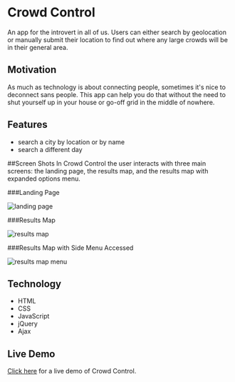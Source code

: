 # Crowd Control

An app for the introvert in all of us. Users can either search by geolocation or manually submit their location to find out where any large crowds will be in their general area. 

## Motivation

As much as technology is about connecting people, sometimes it's nice to deconnect sans people. This app can help you do that without the need to shut yourself up in your house or go-off grid in the middle of nowhere. 

## Features
* search a city by location or by name
* search a different day 

##Screen Shots
In Crowd Control the user interacts with three main screens: the landing page, the results map, and the results map with expanded options menu.

###Landing Page

![landing page](/Users/ericajohnson/Desktop/projects/crowd-control/crowd-control-home-page.png)



###Results Map

![results map](/Users/ericajohnson/Desktop/projects/crowd-control/crowd-control-results-page.png)



###Results Map with Side Menu Accessed

![results map menu](https://raw.githubusercontent.com/cellphone4ET/crowd-control/master/path/to/crowd-control-expanded-menu.png)


## Technology
* HTML
* CSS
* JavaScript
* jQuery
* Ajax

## Live Demo
[Click here](https://cellphone4et.github.io/crowd-control/) for a live demo of Crowd Control.







